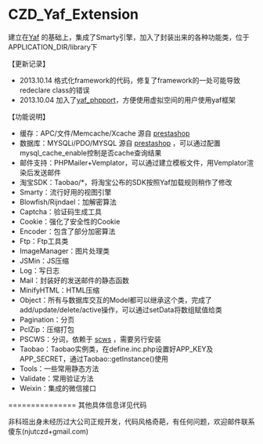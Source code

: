 CZD_Yaf_Extension
===============

建立在[Yaf](https://github.com/laruence/php-yaf) 的基础上，集成了Smarty引擎，加入了封装出来的各种功能类，位于APPLICATION_DIR/library下

【更新记录】
- 2013.10.14 格式化framework的代码，修复了framework的一处可能导致redeclare class的错误
- 2013.10.04 加入了[yaf_phpport](https://github.com/mzsolti/yaf-phpport)，方便使用虚拟空间的用户使用yaf框架

【功能说明】
- 缓存：APC/文件/Memcache/Xcache 源自 [prestashop](https://github.com/PrestaShop/PrestaShop)
- 数据库：MYSQLi/PDO/MYSQL 源自 [prestashop](https://github.com/PrestaShop/PrestaShop) ，可以通过配置mysql_cache_enable控制是否cache查询结果
- 邮件支持：PHPMailer+Vemplator，可以通过建立模板文件，用Vemplator渲染后发送邮件
- 淘宝SDK：Taobao/*，将淘宝公布的SDK按照Yaf加载规则稍作了修改
- Smarty：流行好用的视图引擎
- Blowfish/Rijndael：加解密算法
- Captcha：验证码生成工具
- Cookie：强化了安全性的Cookie
- Encoder：包含了部分加密算法
- Ftp：Ftp工具类
- ImageManager：图片处理类
- JSMin：JS压缩
- Log：写日志
- Mail：封装好的发送邮件的静态函数
- MinifyHTML：HTML压缩
- Object：所有与数据库交互的Model都可以继承这个类，完成了add/update/delete/active操作，可以通过setData将数组赋值给类
- Pagination：分页
- PclZip：压缩打包
- PSCWS：分词，依赖于 [scws](http://www.xunsearch.com/scws/) ，需要另行安装
- Taobao：Taobao实例类，在define.inc.php设置好APP_KEY及APP_SECRET，通过Taobao::getInstance()使用
- Tools：一些常用静态方法
- Validate：常用验证方法
- Weixin：集成的微信接口

===============
其他具体信息详见代码

非科班出身未经历过大公司正规开发，代码风格奇葩，有任何问题，欢迎邮件联系傻东(njutczd+gmail.com)
